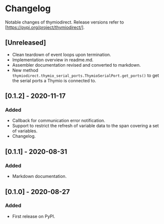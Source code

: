 # Changelog

Notable changes of thymiodirect. Release versions refer to [https://pypi.org/project/thymiodirect/].

## [Unreleased]

- Clean teardown of event loops upon termination.
- Implementation overview in readme.md.
- Assembler documentation revised and converted to markdown.
- New method `thymiodirect.thymio_serial_ports.ThymioSerialPort.get_ports()` to get the serial ports a Thymio is connected to.

## [0.1.2] - 2020-11-17

### Added

- Callback for communication error notification.
- Support to restrict the refresh of variable data to the span covering a set of variables.
- Changelog.

## [0.1.1] - 2020-08-31

### Added

- Markdown documentation.

## [0.1.0] - 2020-08-27

### Added

- First release on PyPI.
